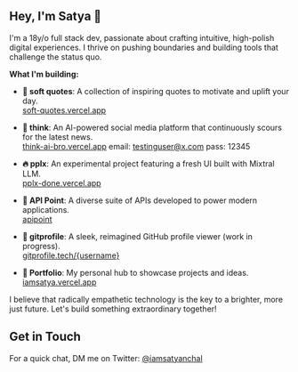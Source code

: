 ## Hey, I'm Satya 👋

I'm a 18y/o full stack dev, passionate about crafting intuitive, high-polish digital experiences. I thrive on pushing boundaries and building tools that challenge the status quo.

**What I'm building:**
- **🌼 soft quotes**: A collection of inspiring quotes to motivate and uplift your day.  
  [soft-quotes.vercel.app](https://soft-quotes.vercel.app)

- **🤖 think**: An AI-powered social media platform that continuously scours for the latest news.  
  [think-ai-bro.vercel.app](https://think-ai-bro.vercel.app)
  email: testinguser@x.com
  pass: 12345

- **🔥 pplx**: An experimental project featuring a fresh UI built with Mixtral LLM.  
  [pplx-done.vercel.app](https://pplx-done.vercel.app)

- **🔗 API Point**: A diverse suite of APIs developed to power modern applications.  
  [apipoint](https://api-point.vercel.app)

- **🥤 gitprofile**: A sleek, reimagined GitHub profile viewer (work in progress).  
  [gitprofile.tech/{username}](https://gitprofile.tech/username)

- **🚀 Portfolio**: My personal hub to showcase projects and ideas.  
  [iamsatya.vercel.app](https://iamsatya.vercel.app)

I believe that radically empathetic technology is the key to a brighter, more just future. Let's build something extraordinary together!

## Get in Touch

For a quick chat, DM me on Twitter: [@iamsatyanchal](https://twitter.com/direct_messages/create/iamsatyanchal)

